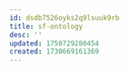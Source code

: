 ```yaml
---
id: dsdb7526oyks2q9lsuuk9rb
title: sf-ontology
desc: ''
updated: 1750729280454
created: 1730669161369
---
```

